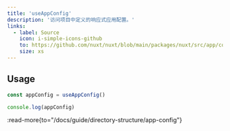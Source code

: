 ```yaml
---
title: 'useAppConfig'
description: '访问项目中定义的响应式应用配置。'
links:
  - label: Source
    icon: i-simple-icons-github
    to: https://github.com/nuxt/nuxt/blob/main/packages/nuxt/src/app/config.ts
    size: xs
---
```


## Usage

```ts
const appConfig = useAppConfig()

console.log(appConfig)
```

:read-more{to="/docs/guide/directory-structure/app-config"}
